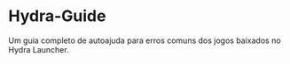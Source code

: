 # Hydra-Guide
Um guia completo de autoajuda para erros comuns dos jogos baixados no Hydra Launcher.
